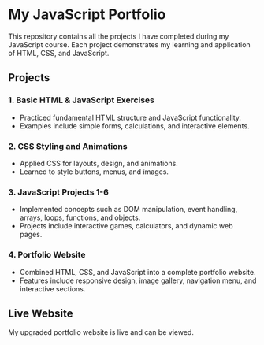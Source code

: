 # My JavaScript Portfolio

This repository contains all the projects I have completed during my JavaScript course. Each project demonstrates my learning and application of HTML, CSS, and JavaScript.

## Projects

### 1. Basic HTML & JavaScript Exercises
- Practiced fundamental HTML structure and JavaScript functionality.
- Examples include simple forms, calculations, and interactive elements.

### 2. CSS Styling and Animations
- Applied CSS for layouts, design, and animations.
- Learned to style buttons, menus, and images.

### 3. JavaScript Projects 1-6
- Implemented concepts such as DOM manipulation, event handling, arrays, loops, functions, and objects.
- Projects include interactive games, calculators, and dynamic web pages.

### 4. Portfolio Website
- Combined HTML, CSS, and JavaScript into a complete portfolio website.
- Features include responsive design, image gallery, navigation menu, and interactive sections.

## Live Website

My upgraded portfolio website is live and can be viewed.
